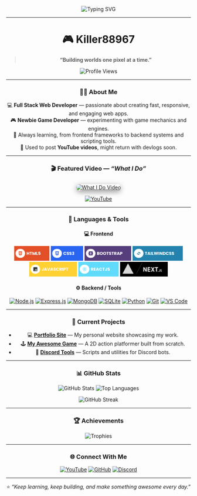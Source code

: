 <div align="center">

<!-- ====================== HEADER ====================== -->

![Typing SVG](https://readme-typing-svg.herokuapp.com?font=Fira+Code&duration=3000&pause=800&color=70A5FD&center=true&vCenter=true&width=600&lines=👋+Welcome+to+my+profile!;I'm+Killer88967;Full+Stack+Web+Developer+%26+Game+Dev;Always+learning%2C+always+building!)

---

# 🎮 Killer88967

> **“Building worlds one pixel at a time.”**

<img src="https://komarev.com/ghpvc/?username=Killer88967&label=Profile+Views&color=blueviolet&style=flat-square" alt="Profile Views"/>

---

### 🧑‍💻 About Me

💻 **Full Stack Web Developer** — passionate about creating fast, responsive, and engaging web apps.  
🎮 **Newbie Game Developer** — experimenting with game mechanics and engines.  
🧠 Always learning, from frontend frameworks to backend systems and scripting tools.  
🎥 Used to post **YouTube videos**, might return with devlogs soon.  

---

### 🎬 Featured Video — *“What I Do”*
<a href="https://www.youtube.com/watch?v=miC02ydxGJw" target="_blank">
  <img src="https://img.youtube.com/vi/miC02ydxGJw/maxresdefault.jpg" 
       alt="What I Do Video" 
       width="600" 
       style="border-radius: 15px; box-shadow: 0px 4px 15px rgba(0,0,0,0.4); margin-top: 10px;">
</a>

[![YouTube](https://img.shields.io/badge/Subscribe-red?logo=youtube&logoColor=white&style=for-the-badge)](https://youtube.com/@awesomeagaming)

---

### 🧠 Languages & Tools

#### 💻 Frontend
<img src="./assets/html.svg" height="40" alt="HTML5">
<img src="./assets/css.svg" height="40" alt="CSS3">
<img src="./assets/bootstrap.svg" height="40" alt="Bootstrap">
<img src="./assets/tailwind.svg" height="40" alt="TailwindCSS">
<img src="./assets/javascript.svg" height="40" alt="JavaScript">
<img src="./assets/react.svg" height="40" alt="React">
<a href="https://nextjs.org"><img src="./assets/nextjs.svg" height="40" alt="NextJS"></a>

#### ⚙️ Backend / Tools
<a href="https://nodejs.org/" target="_blank"><img src="https://skillicons.dev/icons?i=nodejs&theme=dark" height="45" alt="Node.js"></a>
<a href="https://expressjs.com/" target="_blank"><img src="https://skillicons.dev/icons?i=express&theme=dark" height="45" alt="Express.js"></a>
<a href="https://www.mongodb.com/" target="_blank"><img src="https://skillicons.dev/icons?i=mongodb&theme=dark" height="45" alt="MongoDB"></a>
<a href="https://www.sqlite.org/" target="_blank"><img src="https://skillicons.dev/icons?i=sqlite&theme=dark" height="45" alt="SQLite"></a>
<a href="https://www.python.org/" target="_blank"><img src="https://skillicons.dev/icons?i=python&theme=dark" height="45" alt="Python"></a>
<a href="https://git-scm.com/" target="_blank"><img src="https://skillicons.dev/icons?i=git&theme=dark" height="45" alt="Git"></a>
<a href="https://code.visualstudio.com/" target="_blank"><img src="https://skillicons.dev/icons?i=vscode&theme=dark" height="45" alt="VS Code"></a>

---

### 🚀 Current Projects

- 💻 **[Portfolio Site](https://killer88967.github.io/)** — My personal website showcasing my work.  
- 🕹️ **[My Awesome Game](https://github.com/Killer88967/MyAwesomeGame)** — A 2D action platformer built from scratch.  
- 🤖 **[Discord Tools](https://github.com/Killer88967/discord-utils)** — Scripts and utilities for Discord bots.  

---

### 📊 GitHub Stats

<img src="https://github-readme-stats.vercel.app/api?username=Killer88967&show_icons=true&theme=tokyonight&hide_border=true&border_radius=15&bg_color=0D1117&title_color=70A5FD&icon_color=70A5FD" height="150" alt="GitHub Stats"/>  
<img src="https://github-readme-stats.vercel.app/api/top-langs/?username=Killer88967&layout=compact&theme=tokyonight&hide_border=true&border_radius=15&bg_color=0D1117&title_color=70A5FD" height="150" alt="Top Languages"/>

![GitHub Streak](https://streak-stats.demolab.com?user=Killer88967&theme=tokyonight&hide_border=true&background=0D1117&ring=70A5FD&fire=70A5FD&currStreakLabel=70A5FD)

---

### 🏆 Achievements

<img src="https://github-profile-trophy.vercel.app/?username=Killer88967&theme=tokyonight&no-frame=true&no-bg=true&margin-w=15&margin-h=15" alt="Trophies"/>

---

### 🌐 Connect With Me

[![YouTube](https://img.shields.io/badge/YouTube-red?logo=youtube&logoColor=white&style=for-the-badge)](https://youtube.com/@awesomeagaming)
[![GitHub](https://img.shields.io/badge/GitHub-181717?logo=github&logoColor=white&style=for-the-badge)](https://github.com/Killer88967)
[![Discord](https://img.shields.io/badge/Discord-5865F2?logo=discord&logoColor=white&style=for-the-badge)](https://discord.com)

---

⭐️ *“Keep learning, keep building, and make something awesome every day.”*

</div>
